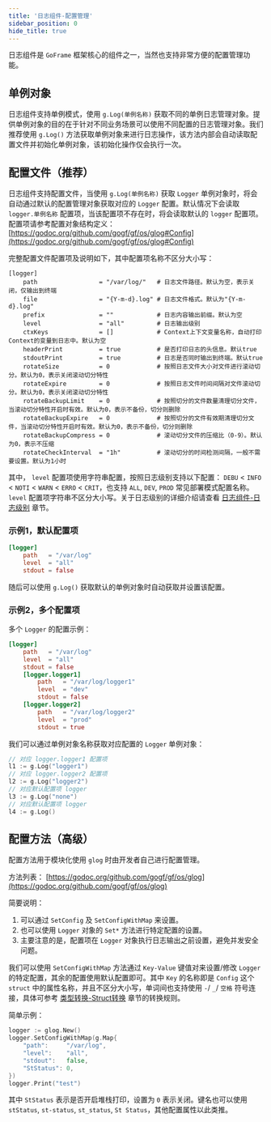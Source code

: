 ```yaml
---
title: '日志组件-配置管理'
sidebar_position: 0
hide_title: true
---
```


日志组件是 `GoFrame` 框架核心的组件之一，当然也支持非常方便的配置管理功能。

## 单例对象

日志组件支持单例模式，使用 `g.Log(单例名称)` 获取不同的单例日志管理对象。提供单例对象的目的在于针对不同业务场景可以使用不同配置的日志管理对象。我们推荐使用 `g.Log()` 方法获取单例对象来进行日志操作，该方法内部会自动读取配置文件并初始化单例对象，该初始化操作仅会执行一次。

## 配置文件（推荐）

日志组件支持配置文件，当使用 `g.Log(单例名称)` 获取 `Logger` 单例对象时，将会自动通过默认的配置管理对象获取对应的 `Logger` 配置。默认情况下会读取 `logger.单例名称` 配置项，当该配置项不存在时，将会读取默认的 `logger` 配置项。配置项请参考配置对象结构定义： [https://godoc.org/github.com/gogf/gf/os/glog#Config](https://godoc.org/github.com/gogf/gf/os/glog#Config)

完整配置文件配置项及说明如下，其中配置项名称不区分大小写：

```
[logger]
	path                 = "/var/log/"   # 日志文件路径。默认为空，表示关闭，仅输出到终端
	file                 = "{Y-m-d}.log" # 日志文件格式。默认为"{Y-m-d}.log"
	prefix               = ""            # 日志内容输出前缀。默认为空
	level                = "all"         # 日志输出级别
	ctxKeys              = []            # Context上下文变量名称，自动打印Context的变量到日志中。默认为空
	headerPrint          = true          # 是否打印日志的头信息。默认true
	stdoutPrint          = true          # 日志是否同时输出到终端。默认true
	rotateSize           = 0             # 按照日志文件大小对文件进行滚动切分。默认为0，表示关闭滚动切分特性
	rotateExpire         = 0             # 按照日志文件时间间隔对文件滚动切分。默认为0，表示关闭滚动切分特性
	rotateBackupLimit    = 0             # 按照切分的文件数量清理切分文件，当滚动切分特性开启时有效。默认为0，表示不备份，切分则删除
	rotateBackupExpire   = 0             # 按照切分的文件有效期清理切分文件，当滚动切分特性开启时有效。默认为0，表示不备份，切分则删除
	rotateBackupCompress = 0             # 滚动切分文件的压缩比（0-9）。默认为0，表示不压缩
	rotateCheckInterval  = "1h"          # 滚动切分的时间检测间隔，一般不需要设置。默认为1小时
```

其中， `level` 配置项使用字符串配置，按照日志级别支持以下配置： `DEBU` < `INFO` < `NOTI` < `WARN` < `ERRO` < `CRIT`，也支持 `ALL`, `DEV`, `PROD` 常见部署模式配置名称。 `level` 配置项字符串不区分大小写。关于日志级别的详细介绍请查看 [日志组件-日志级别](output/goframe-v1.16-md/核心组件-重点/日志组件/日志组件-日志级别) 章节。

### 示例1，默认配置项

```  toml
[logger]
    path   = "/var/log"
    level  = "all"
    stdout = false

```

随后可以使用 `g.Log()` 获取默认的单例对象时自动获取并设置该配置。

### 示例2，多个配置项

多个 `Logger` 的配置示例：

```  toml
[logger]
    path   = "/var/log"
    level  = "all"
    stdout = false
    [logger.logger1]
        path   = "/var/log/logger1"
        level  = "dev"
        stdout = false
    [logger.logger2]
        path   = "/var/log/logger2"
        level  = "prod"
        stdout = true

```

我们可以通过单例对象名称获取对应配置的 `Logger` 单例对象：

```  go
// 对应 logger.logger1 配置项
l1 := g.Log("logger1")
// 对应 logger.logger2 配置项
l2 := g.Log("logger2")
// 对应默认配置项 logger
l3 := g.Log("none")
// 对应默认配置项 logger
l4 := g.Log()

```

## 配置方法（高级）

配置方法用于模块化使用 `glog` 时由开发者自己进行配置管理。

方法列表： [https://godoc.org/github.com/gogf/gf/os/glog](https://godoc.org/github.com/gogf/gf/os/glog)

简要说明：

1. 可以通过 `SetConfig` 及 `SetConfigWithMap` 来设置。
2. 也可以使用 `Logger` 对象的 `Set*` 方法进行特定配置的设置。
3. 主要注意的是，配置项在 `Logger` 对象执行日志输出之前设置，避免并发安全问题。

我们可以使用 `SetConfigWithMap` 方法通过 `Key-Value` 键值对来设置/修改 `Logger` 的特定配置，其余的配置使用默认配置即可。其中 `Key` 的名称即是 `Config` 这个 `struct` 中的属性名称，并且不区分大小写，单词间也支持使用 `-`/ `_`/ `空格` 符号连接，具体可参考 [类型转换-Struct转换](output/goframe-v1.16-md/核心组件-重点/类型转换/类型转换-Struct转换) 章节的转换规则。

简单示例：

```  go
logger := glog.New()
logger.SetConfigWithMap(g.Map{
    "path":     "/var/log",
    "level":    "all",
    "stdout":   false,
    "StStatus": 0,
})
logger.Print("test")

```

其中 `StStatus` 表示是否开启堆栈打印，设置为 `0` 表示关闭。键名也可以使用 `stStatus`, `st-status`, `st_status`, `St Status`，其他配置属性以此类推。